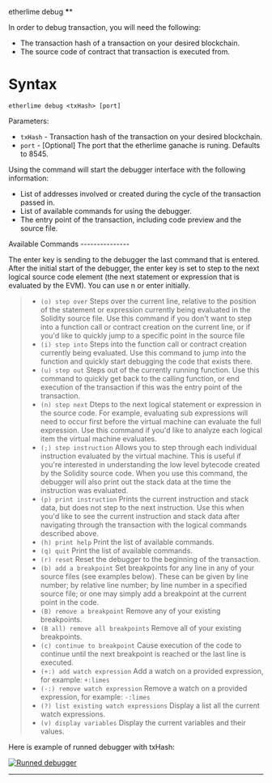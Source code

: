 etherlime debug ******\*******\*

In order to debug transaction, you will need the following:

-   The transaction hash of a transaction on your desired blockchain.
-   The source code of contract that transaction is executed from.

Syntax
======

    etherlime debug <txHash> [port]

Parameters:

-   `txHash` - Transaction hash of the transaction on your desired
    blockchain.
-   `port` - [Optional] The port that the etherlime ganache is runing.
    Defaults to 8545.

Using the command will start the debugger interface with the following
information:

-   List of addresses involved or created during the cycle of the
    transaction passed in.
-   List of available commands for using the debugger.
-   The entry point of the transaction, including code preview and the
    source file.

Available Commands ---------------

The enter key is sending to the debugger the last command that is
entered. After the initial start of the debugger, the enter key is set
to step to the next logical source code element (the next statement or
expression that is evaluated by the EVM). You can use n or enter
initially.

> -   `(o) step over` Steps over the current line, relative to the
>     position of the statement or expression currently being evaluated
>     in the Solidity source file. Use this command if you don't want to
>     step into a function call or contract creation on the current
>     line, or if you'd like to quickly jump to a specific point in the
>     source file
> -   `(i) step into` Steps into the function call or contract creation
>     currently being evaluated. Use this command to jump into the
>     function and quickly start debugging the code that exists there.
> -   `(u) step out` Steps out of the currently running function. Use
>     this command to quickly get back to the calling function, or end
>     execution of the transaction if this was the entry point of the
>     transaction.
> -   `(n) step next` Dteps to the next logical statement or expression
>     in the source code. For example, evaluating sub expressions will
>     need to occur first before the virtual machine can evaluate the
>     full expression. Use this command if you'd like to analyze each
>     logical item the virtual machine evaluates.
> -   `(;) step instruction` Allows you to step through each individual
>     instruction evaluated by the virtual machine. This is useful if
>     you're interested in understanding the low level bytecode created
>     by the Solidity source code. When you use this command, the
>     debugger will also print out the stack data at the time the
>     instruction was evaluated.
> -   `(p) print instruction` Prints the current instruction and stack
>     data, but does not step to the next instruction. Use this when
>     you'd like to see the current instruction and stack data after
>     navigating through the transaction with the logical commands
>     described above.
> -   `(h) print help` Print the list of available commands.
> -   `(q) quit` Print the list of available commands.
> -   `(r) reset` Reset the debugger to the beginning of the
>     transaction.
> -   `(b) add a breakpoint` Set breakpoints for any line in any of your
>     source files (see examples below). These can be given by line
>     number; by relative line number; by line number in a specified
>     source file; or one may simply add a breakpoint at the current
>     point in the code.
> -   `(B) remove a breakpoint` Remove any of your existing breakpoints.
> -   `(B all) remove all breakpoints` Remove all of your existing
>     breakpoints.
> -   `(c) continue to breakpoint` Cause execution of the code to
>     continue until the next breakpoint is reached or the last line is
>     executed.
> -   `(+:) add watch expression` Add a watch on a provided expression,
>     for example: `+:limes`
> -   `(-:) remove watch expression` Remove a watch on a provided
>     expression, for example: `-:limes`
> -   `(?) list existing watch expressions` Display a list all the
>     current watch expressions.
> -   `(v) display variables` Display the current variables and their
>     values.

Here is example of runned debugger with txHash:

[![Runned
debugger](../_docs_static/Debugger.png)](../_images/Debugger.png)

* * * * *
